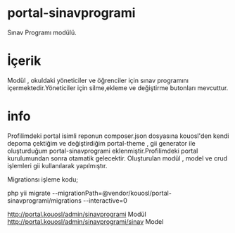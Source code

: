 # portal-sinavprogrami
Sınav Programı modülü.
# İçerik
Modül , okuldaki yöneticiler ve öğrenciler için sınav programını içermektedir.Yöneticiler için silme,ekleme ve değiştirme butonları mevcuttur.

# info
Profilimdeki portal isimli reponun composer.json dosyasına kouosl'den kendi depoma çektiğim ve değiştirdiğim portal-theme , gii generator ile oluşturduğum portal-sinavprogrami eklenmiştir.Profilimdeki portal kurulumundan sonra otamatik gelecektir.
Oluşturulan modül , model ve crud işlemleri gii kullanılarak yapılmıştır.

Migrationsı işleme kodu;

php yii migrate --migrationPath=@vendor/kouosl/portal-sinavprogrami/migrations --interactive=0

http://portal.kouosl/admin/sinavprogrami Modül
http://portal.kouosl/admin/sinavprogrami/sinav Model
